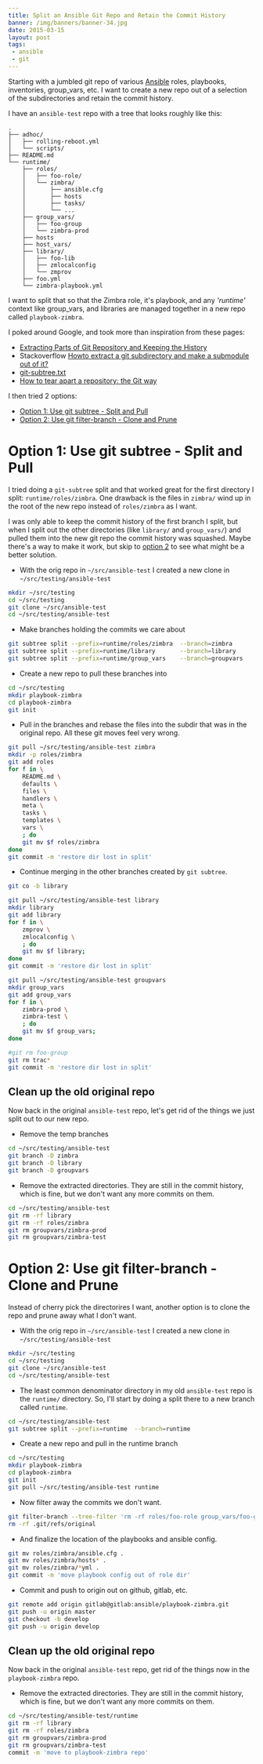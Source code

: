 ```yaml
---
title: Split an Ansible Git Repo and Retain the Commit History
banner: /img/banners/banner-34.jpg
date: 2015-03-15
layout: post
tags:
 - ansible
 - git
---
```


Starting with a jumbled git repo of various [Ansible](http://www.ansible.com/) roles, playbooks, inventories, group_vars, etc. I want to create a new repo out of a selection of the subdirectories and retain the commit history.

I have an `ansible-test` repo with a tree that looks roughly like this:

```text
.
├── adhoc/
│   ├── rolling-reboot.yml
│   └── scripts/
├── README.md
└── runtime/
    ├── roles/
    │   ├── foo-role/
    │   └── zimbra/
    │       ├── ansible.cfg
    │       ├── hosts
    │       ├── tasks/
    │       └── ...
    ├── group_vars/
    │   ├── foo-group
    │   └── zimbra-prod
    ├── hosts
    ├── host_vars/
    ├── library/
    │   ├── foo-lib
    │   ├── zmlocalconfig
    │   └── zmprov
    ├── foo.yml
    └── zimbra-playbook.yml
```

I want to split that so that the Zimbra role, it's playbook, and any _'runtime'_ context like group_vars, and libraries are managed together in a new repo called `playbook-zimbra`.

I poked around Google, and took more than inspiration from these pages:

- [Extracting Parts of Git Repository and Keeping the History](http://ariya.ofilabs.com/2014/07/extracting-parts-of-git-repository-and-keeping-the-history.html)
- Stackoverflow [Howto extract a git subdirectory and make a submodule out of it?](http://stackoverflow.com/questions/920165/howto-extract-a-git-subdirectory-and-make-a-submodule-out-of-it)
- [git-subtree.txt](https://github.com/git/git/blob/master/contrib/subtree/git-subtree.txt)
- [How to tear apart a repository: the Git way](http://blogs.atlassian.com/2014/04/tear-apart-repository-git-way/)

I then tried 2 options:

- [Option 1: Use git subtree - Split and Pull](#option1)
- [Option 2: Use git filter-branch - Clone and Prune](#option2)

<a name="option1"></a>

# Option 1: Use git subtree - Split and Pull #

I tried doing a `git-subtree` split and that worked great for the first directory I split: `runtime/roles/zimbra`. One drawback is the files in `zimbra/` wind up in the root of the new repo instead of `roles/zimbra` as I want. 

I was only able to keep the commit history of the first branch I split, but when I split out the other directories (like `library/` and `group_vars/`) and pulled them into the new git repo the commit history was squashed. Maybe there's a way to make it work, but skip to [option 2](#option2) to see what might be a better solution.

- With the orig repo in `~/src/ansible-test` I created a new clone in `~/src/testing/ansible-test`

```bash
mkdir ~/src/testing
cd ~/src/testing
git clone ~/src/ansible-test 
cd ~/src/testing/ansible-test
```

- Make branches holding the commits we care about

```bash
git subtree split --prefix=runtime/roles/zimbra  --branch=zimbra
git subtree split --prefix=runtime/library       --branch=library
git subtree split --prefix=runtime/group_vars    --branch=groupvars
```

- Create a new repo to pull these branches into

```bash
cd ~/src/testing
mkdir playbook-zimbra
cd playbook-zimbra
git init
```

- Pull in the branches and rebase the files into the subdir that was in the original repo. All these git moves  feel very wrong.

```bash
git pull ~/src/testing/ansible-test zimbra
mkdir -p roles/zimbra
git add roles
for f in \
	README.md \
	defaults \
	files \
	handlers \
	meta \
	tasks \
	templates \
	vars \
	; do
	git mv $f roles/zimbra
done
git commit -m 'restore dir lost in split'
```

- Continue merging in the other branches created by `git subtree`.

```bash
git co -b library

git pull ~/src/testing/ansible-test library
mkdir library
git add library
for f in \
	zmprov \
	zmlocalconfig \
	; do
	git mv $f library;
done
git commit -m 'restore dir lost in split'

git pull ~/src/testing/ansible-test groupvars
mkdir group_vars
git add group_vars
for f in \
	zimbra-prod \
	zimbra-test \
	; do
	git mv $f group_vars;
done

#git rm foo-group
git rm trac*
git commit -m 'restore dir lost in split'
```

## Clean up the old original repo ##

Now back in the original `ansible-test` repo, let's get rid of the things we just split out to our new repo.

- Remove the temp branches

```bash
cd ~/src/testing/ansible-test
git branch -D zimbra
git branch -D library
git branch -D groupvars
```

- Remove the extracted directories. They are still in the commit history, which is fine, but we don't want any more commits on them.

```bash
cd ~/src/testing/ansible-test
git rm -rf library
git rm -rf roles/zimbra
git rm groupvars/zimbra-prod
git rm groupvars/zimbra-test
```

<a name="option2"></a>

# Option 2: Use git filter-branch - Clone and Prune #

Instead of cherry pick the directorires I want, another option is to clone the repo and prune away what I don't want.

- With the orig repo in `~/src/ansible-test` I created a new clone in `~/src/testing/ansible-test`

```bash
mkdir ~/src/testing
cd ~/src/testing
git clone ~/src/ansible-test 
cd ~/src/testing/ansible-test
```

- The least common denominator directory in my old `ansible-test` repo is the `runtime/` directory. So, I'll start by doing a split there to a new branch called `runtime`.

```bash
cd ~/src/testing/ansible-test
git subtree split --prefix=runtime  --branch=runtime
```

- Create a new repo and pull in the runtime branch

```bash
cd ~/src/testing
mkdir playbook-zimbra
cd playbook-zimbra
git init
git pull ~/src/testing/ansible-test runtime
```

- Now filter away the commits we don't want.

```bash
git filter-branch --tree-filter 'rm -rf roles/foo-role group_vars/foo-group library/foo-lib foo.yml' HEAD
rm -rf .git/refs/original
```

- And finalize the location of the playbooks and ansible config.

```bash
git mv roles/zimbra/ansible.cfg .
git mv roles/zimbra/hosts* .
git mv roles/zimbra/*yml .
git commit -m 'move playbook config out of role dir'
```

- Commit and push to origin out on github, gitlab, etc.

```bash
git remote add origin gitlab@gitlab:ansible/playbook-zimbra.git
git push -u origin master
git checkout -b develop
git push -u origin develop
```

## Clean up the old original repo ##

Now back in the original `ansible-test` repo, get rid of the things now in the `playbook-zimbra` repo.

- Remove the extracted directories. They are still in the commit history, which is fine, but we don't want any more commits on them.

```bash
cd ~/src/testing/ansible-test/runtime
git rm -rf library
git rm -rf roles/zimbra
git rm groupvars/zimbra-prod
git rm groupvars/zimbra-test
commit -m 'move to playbook-zimbra repo'
```

